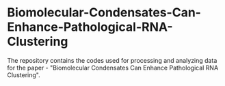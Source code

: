 # Biomolecular-Condensates-Can-Enhance-Pathological-RNA-Clustering
The repository contains the codes used for processing and analyzing data for the paper - "Biomolecular Condensates Can Enhance Pathological RNA Clustering".
